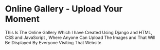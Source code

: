 # Online Gallery - Upload Your Moment

This Is The Online Gallery Which I have Created Using Django and HTML, CSS and JavaScript , Where Anyone Can Upload The Images and That Will Be Displayed By Everyone Visiting That Website.